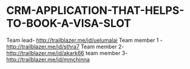 # CRM-APPLICATION-THAT-HELPS-TO-BOOK-A-VISA-SLOT 
Team lead- http://trailblazer.me/id/uelumalai 
Team member 1 -http://trailblazer.me/id/sthra7 
Team member 2-http://trailblazer.me/id/akark66 
team member 3-http://trailblazer.me/id/mmchinna

